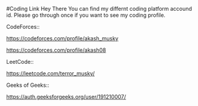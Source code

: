 #Coding Link
Hey There You can find my differnt coding platform accound id. Please go through once if you want to see my coding profile.


CodeForces::

https://codeforces.com/profile/akash_musky

https://codeforces.com/profile/akash08


LeetCode::

https://leetcode.com/terror_musky/

Geeks of Geeks::

https://auth.geeksforgeeks.org/user/191210007/


